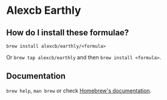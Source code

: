 # Alexcb Earthly

## How do I install these formulae?

`brew install alexcb/earthly/<formula>`

Or `brew tap alexcb/earthly` and then `brew install <formula>`.

## Documentation

`brew help`, `man brew` or check [Homebrew's documentation](https://docs.brew.sh).
